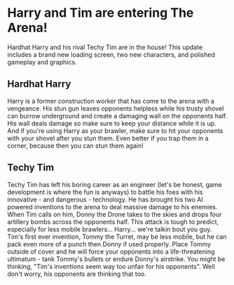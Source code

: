 # Harry and Tim are entering The Arena!

Hardhat Harry and his rival Techy Tim are in the house! This update includes a brand new loading screen, two new characters, and polished gameplay and graphics.

## Hardhat Harry

Harry is a former construction worker that has come to the arena with a vengeance. His stun gun leaves opponents helpless while his trusty shovel can burrow underground and create a damaging wall on the opponents half. His wall deals damage so make sure to keep your distance while it is up. And if you're using Harry as your brawler, make sure to hit your opponents with your shovel after you stun them. Even better if you trap them in a corner, because then you can stun them again!

## Techy Tim

Techy Tim has left his boring career as an engineer (let's be honest, game development is where the fun is anyways) to battle his foes with his innovative - and dangerous - technology. He has brought his two AI powered inventions to the arena to deal massive damage to his enemies. When Tim calls on him, Donny the Drone takes to the skies and drops four artillery bombs across the opponents half. This attack is tough to predict, especially for less mobile brawlers... Harry... we're talkin bout you guy. Tim's first ever invention, Tommy the Turret, may be less mobile, but he can pack even more of a punch then Donny if used properly. Place Tommy outside of cover and he will force your opponents into a life-threatening ultimatum - tank Tommy's bullets or endure Donny's airstrike. You might be thinking, "Tim's inventions seem way too unfair for his opponents". Well don't worry, his opponents are thinking that too.
